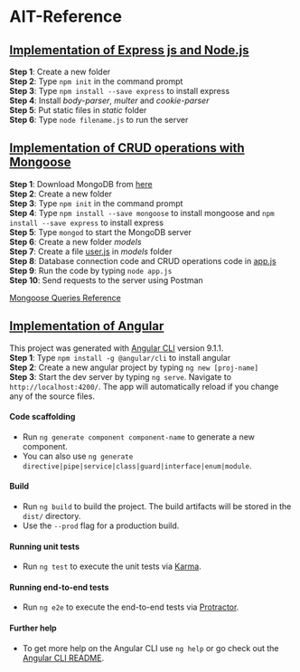 # AIT-Reference

## [Implementation of Express js and Node.js](Node-Express)
**Step 1**: Create a new folder<br>
**Step 2**: Type `npm init` in the command prompt<br>
**Step 3**: Type `npm install --save express` to install express<br>
**Step 4**: Install _body-parser_, _multer_ and _cookie-parser_<br>
**Step 5**: Put static files in _static_ folder<br>
**Step 6**: Type `node filename.js` to run the server<br>



## [Implementation of CRUD operations with Mongoose](Mongoose-CRUD)
**Step 1**: Download MongoDB from [here](https://www.mongodb.com/download-center/community?tck=docs_server)<br>
**Step 2**: Create a new folder<br>
**Step 3**: Type `npm init` in the command prompt<br>
**Step 4**: Type `npm install --save mongoose` to install mongoose and `npm install --save express` to install express<br>
**Step 5**: Type `mongod` to start the MongoDB server<br>
**Step 6**: Create a new folder *models*<br>
**Step 7**: Create a file [user.js](Mongoose-CRUD/models/user.js) in _models_ folder<br>
**Step 8**: Database connection code and CRUD operations code in [app.js](Mongoose-CRUD/app.js)<br>
**Step 9**: Run the code by typing `node app.js`<br>
**Step 10**: Send requests to the server using Postman<br>

[Mongoose Queries Reference](https://mongoosejs.com/docs/queries.html)

## [Implementation of Angular](Angular)
This project was generated with [Angular CLI](https://github.com/angular/angular-cli) version 9.1.1.<br>
**Step 1**: Type `npm install -g @angular/cli` to install angular<br>
**Step 2**: Create a new angular project by typing `ng new [proj-name]`<br>
**Step 3**: Start the dev server by typing `ng serve`. Navigate to `http://localhost:4200/`. The app will automatically reload if you change any of the source files.<br>


#### Code scaffolding
- Run `ng generate component component-name` to generate a new component.<br>
- You can also use `ng generate directive|pipe|service|class|guard|interface|enum|module`.

#### Build
- Run `ng build` to build the project. The build artifacts will be stored in the `dist/` directory. 
- Use the `--prod` flag for a production build.

#### Running unit tests
- Run `ng test` to execute the unit tests via [Karma](https://karma-runner.github.io).

#### Running end-to-end tests
- Run `ng e2e` to execute the end-to-end tests via [Protractor](http://www.protractortest.org/).

#### Further help
- To get more help on the Angular CLI use `ng help` or go check out the [Angular CLI README](https://github.com/angular/angular-cli/blob/master/README.md).


